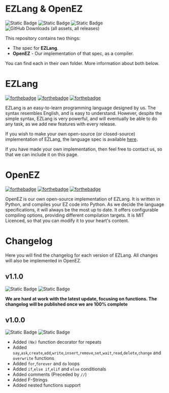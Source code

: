 # EZLang & OpenEZ
![Static Badge](https://img.shields.io/badge/Built_by-COHEJH-green?style=for-the-badge) ![Static Badge](https://img.shields.io/badge/with-Banjomoomintoog-yellow?style=for-the-badge) 
 ![Static Badge](https://img.shields.io/badge/and-AverageNoB-red?style=for-the-badge) ![GitHub Downloads (all assets, all releases)](https://img.shields.io/github/downloads/cohejh/ezlang/total?style=for-the-badge&color=green)

This repository contains two things:
- The spec for **EZLang**.
- **OpenEZ** - Our implementation of that spec, as a compiler.

You can find each in their own folder. More information about both below.

# EZLang
[![forthebadge](https://forthebadge.com/images/badges/license-mit.svg)](https://forthebadge.com) [![forthebadge](https://forthebadge.com/images/badges/it-works-why.svg)](https://forthebadge.com) [![forthebadge](https://forthebadge.com/images/badges/powered-by-flux-capacitor.svg)](https://forthebadge.com)

EZLang is an easy-to-learn programming language designed by us. The syntax resembles English, and is easy to understand. However, despite the simple syntax, EZLang is very powerful, and will eventually be able to do any task, as we add new features with every release.

If you wish to make your own open-source (or closed-source) implementation of EZLang, the language spec is available <a href="https://github.com/Cohejh/EZLang/tree/main/EZLang">here</a>.

If you have made your own implementation, then feel free to contact us, so that we can include it on this page.

# OpenEZ
[![forthebadge](https://forthebadge.com/images/badges/works-on-my-machine.svg)](https://forthebadge.com) [![forthebadge](https://forthebadge.com/images/badges/open-source.svg)](https://forthebadge.com) [![forthebadge](https://forthebadge.com/images/badges/license-mit.svg)](https://forthebadge.com)

OpenEZ is our own open-source implementation of EZLang. It is written in Python, and compiles your EZ code into Python. As we decide the language specifications, it will always be the most up to date. It offers configurable compiling options, providing different compilation targets. It is MIT Licenced, so that you can modify it to your heart's content.

# Changelog
Here you will find the changelog for each version of EZLang. All changes will also be implemented in OpenEZ.

## v1.1.0
![Static Badge](https://img.shields.io/badge/Progress-5%25-red?style=for-the-badge)
![Static Badge](https://img.shields.io/badge/Update_Focus-Functions-orange?style=for-the-badge)

**We are hard at work with the latest update, focusing on functions. The changelog will be published once we are 100% complete**

## v1.0.0
![Static Badge](https://img.shields.io/badge/Progress-100%25-green?style=for-the-badge)
![Static Badge](https://img.shields.io/badge/Update_Focus-Everything-red?style=for-the-badge)

- Added `(Nx)` function decorator for repeats
- Added `say`,`ask`,`create`,`add`,`write`,`insert`,`remove`,`set`,`wait`,`read`,`delete`,`change` and `overwrite` functions
- Added `for`,`forever` and `do` loops
- Added `if`,`else if`,`elif` and `else` conditionals
- Added comments (Preceded by `//`)
- Added F-Strings
- Added nested functions support
